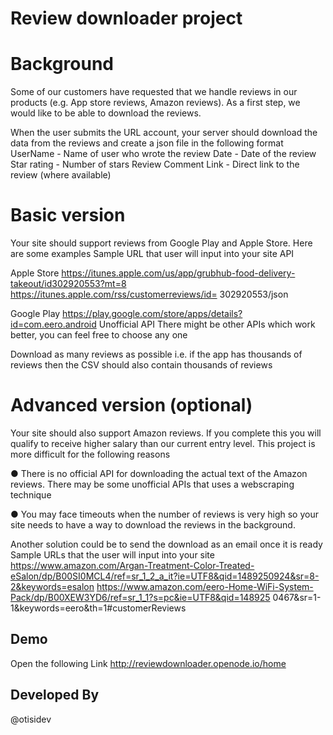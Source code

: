 # Review downloader project

# Background
Some of our customers have requested that we handle reviews in our products (e.g. App store reviews, Amazon reviews). As a first step, we would like to be able to download the reviews.


When the user submits the URL account, your server should download the data from the reviews and create a json
file in the following format
UserName - Name of user who wrote the review
Date - Date of the review
Star rating - Number of stars
Review Comment
Link - Direct link to the review (where available)

# Basic version
Your site should support reviews from Google Play and Apple Store. Here are some examples
Sample URL that user will input into your site API

Apple Store https://itunes.apple.com/us/app/grubhub-food-delivery-takeout/id302920553?mt=8
https://itunes.apple.com/rss/customerreviews/id= 302920553/json

Google Play https://play.google.com/store/apps/details?id=com.eero.android
Unofficial API
There might be other APIs which
work better, you can feel free to choose any one

Download as many reviews as possible i.e. if the app has thousands of reviews then the CSV should also contain thousands of reviews

# Advanced version (optional)
Your site should also support Amazon reviews. If you complete this you will qualify to receive higher salary than our current entry level. This project is more difficult for the following reasons

● There is no official API for downloading the actual text of the Amazon reviews. There may be some unofficial APIs that uses a webscraping technique

● You may face timeouts when the number of reviews is very high so your site needs to have a way to download the reviews in the background. 

Another solution could be to send the download as an email once it is ready
Sample URLs that the user will input into your site
https://www.amazon.com/Argan-Treatment-Color-Treated-eSalon/dp/B00SI0MCL4/ref=sr_1_2_a_it?ie=UTF8&qid=1489250924&sr=8-2&keywords=esalon
https://www.amazon.com/eero-Home-WiFi-System-Pack/dp/B00XEW3YD6/ref=sr_1_1?s=pc&ie=UTF8&qid=148925
0467&sr=1-1&keywords=eero&th=1#customerReviews


## Demo
Open the following Link http://reviewdownloader.openode.io/home

## Developed By
@otisidev
